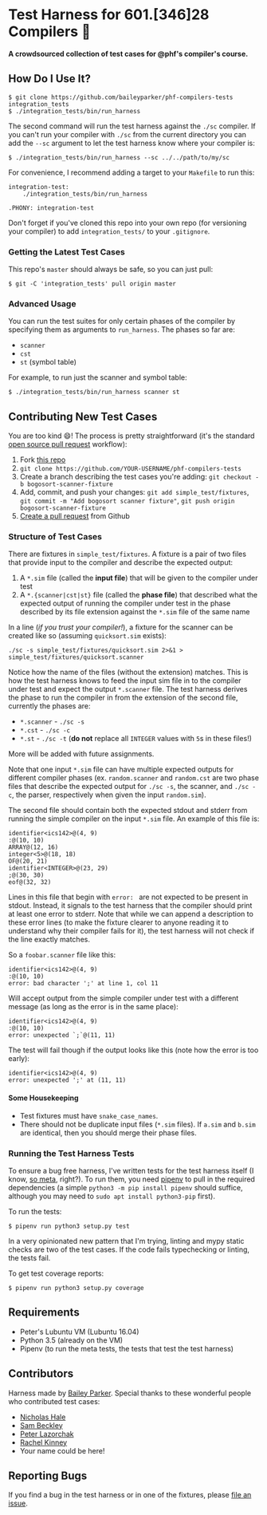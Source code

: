 # Test Harness for 601.[346]28 Compilers 🎉

**A crowdsourced collection of test cases for @phf's compiler's course.**


## How Do I Use It?

```
$ git clone https://github.com/baileyparker/phf-compilers-tests integration_tests
$ ./integration_tests/bin/run_harness
```

The second command will run the test harness against the `./sc` compiler. If
you can't run your compiler with `./sc` from the current directory you can
add the `--sc` argument to let the test harness know where your compiler is:

```
$ ./integration_tests/bin/run_harness --sc ../../path/to/my/sc
```

For convenience, I recommend adding a target to your `Makefile` to run this:

```
integration-test:
	./integration_tests/bin/run_harness

.PHONY: integration-test
```

Don't forget if you've cloned this repo into your own repo (for versioning
your compiler) to add `integration_tests/` to your `.gitignore`.


### Getting the Latest Test Cases

This repo's `master` should always be safe, so you can just pull:

```
$ git -C 'integration_tests' pull origin master
```


### Advanced Usage

You can run the test suites for only certain phases of the compiler by
specifying them as arguments to `run_harness`. The phases so far are:

  - `scanner`
  - `cst`
  - `st` (symbol table)

For example, to run just the scanner and symbol table:

```
$ ./integration_tests/bin/run_harness scanner st
```

## Contributing New Test Cases

You are too kind 😄! The process is pretty straightforward (it's the standard
[open source pull request](https://www.digitalocean.com/community/tutorials/how-to-create-a-pull-request-on-github)
workflow):

  1. Fork [this repo](https://github.com/baileyparker/phf-compilers-tests)
  2. `git clone https://github.com/YOUR-USERNAME/phf-compilers-tests`
  3. Create a branch describing the test cases you're adding:
     `git checkout -b bogosort-scanner-fixture`
  4. Add, commit, and push your changes: `git add simple_test/fixtures`,
     `git commit -m "Add bogosort scanner fixture"`,
     `git push origin bogosort-scanner-fixture`
  5. [Create a pull request](https://help.github.com/articles/creating-a-pull-request/)
     from Github

### Structure of Test Cases

There are fixtures in `simple_test/fixtures`. A fixture is a pair of two files
that provide input to the compiler and describe the expected output:

  1. A `*.sim` file (called the **input file**) that will be given to the
     compiler under test
  2. A `*.{scanner|cst|st}` file (called the **phase file**) that described what
     the expected output of running the compiler under test in the phase
     described by its file extension against the `*.sim` file of the same name

In a line (*if you trust your compiler!*), a fixture for the scanner can be
created like so (assuming `quicksort.sim` exists):

```
./sc -s simple_test/fixtures/quicksort.sim 2>&1 > simple_test/fixtures/quicksort.scanner
```

Notice how the name of the files (without the extension) matches. This is how
the test harness knows to feed the input sim file in to the compiler under test
and expect the output `*.scanner` file. The test harness derives the phase to run
the compiler in from the extension of the second file, currently the phases are:

  - `*.scanner` - `./sc -s`
  - `*.cst` - `./sc -c`
  - `*.st` - `./sc -t` (**do not** replace all `INTEGER` values with `5`s in
    these files!)

More will be added with future assignments.

Note that one input `*.sim` file can have multiple expected outputs for
different compiler phases (ex. `random.scanner` and `random.cst` are two
phase files that describe the expected output for `./sc -s`, the scanner, and
`./sc -c`, the parser, respectively when given the input `random.sim`).

The second file should contain both the expected stdout and stderr from running
the simple compiler on the input `*.sim` file. An example of this file is:

```
identifier<ics142>@(4, 9)
:@(10, 10)
ARRAY@(12, 16)
integer<5>@(18, 18)
OF@(20, 21)
identifier<INTEGER>@(23, 29)
;@(30, 30)
eof@(32, 32)
```

Lines in this file that begin with `error: ` are not expected to be present in
stdout. Instead, it signals to the test harness that the compiler should print
at least one error to stderr. Note that while we can append a description to
these error lines (to make the fixture clearer to anyone reading it to
understand why their compiler fails for it), the test harness will not check if
the line exactly matches.

So a `foobar.scanner` file like this:

```
identifier<ics142>@(4, 9)
:@(10, 10)
error: bad character ';' at line 1, col 11
```

Will accept output from the simple compiler under test with a different message
(as long as the error is in the same place):

```
identifier<ics142>@(4, 9)
:@(10, 10)
error: unexpected `;`@(11, 11)
```

The test will fail though if the output looks like this (note how the error is
too early):

```
identifier<ics142>@(4, 9)
error: unexpected ';' at (11, 11)
```

#### Some Housekeeping

  - Test fixtures must have `snake_case_names`.
  - There should not be duplicate input files (`*.sim` files). If `a.sim` and
    `b.sim` are identical, then you should merge their phase files.

### Running the Test Harness Tests

To ensure a bug free harness, I've written tests for the test harness itself
(I know, [so meta](https://www.xkcd.com/917/), right?). To run them, you need
[pipenv](https://docs.pipenv.org/) to pull in the required dependencies (a
simple `python3 -m pip install pipenv` should suffice, although you may need
to `sudo apt install python3-pip` first).

To run the tests:

```
$ pipenv run python3 setup.py test
```

In a very opinionated new pattern that I'm trying, linting and mypy static
checks are two of the test cases. If the code fails typechecking or linting,
the tests fail.

To get test coverage reports:

```
$ pipenv run python3 setup.py coverage
```


## Requirements

  - Peter's Lubuntu VM (Lubuntu 16.04)
  - Python 3.5 (already on the VM)
  - Pipenv (to run the meta tests, the tests that test the test harness)


## Contributors

Harness made by [Bailey Parker](https://github.com/baileyparker). Special
thanks to these wonderful people who contributed test cases:

  - [Nicholas Hale](https://github.com/nhaleft)
  - [Sam Beckley](https://github.com/sobeckley)
  - [Peter Lazorchak](https://github.com/lazorchakp)
  - [Rachel Kinney](https://github.com/rkinney4)
  - Your name could be here!


## Reporting Bugs

If you find a bug in the test harness or in one of the fixtures, please
[file an issue](https://github.com/baileyparker/phf-compilers-tests/issues).
